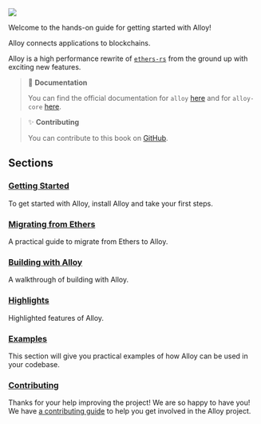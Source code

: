 <img src="images/banner.jpg">

Welcome to the hands-on guide for getting started with Alloy!

Alloy connects applications to blockchains.

Alloy is a high performance rewrite of [`ethers-rs`](https://github.com/gakonst/ethers-rs) from the ground up with exciting new
features.

> 📖 **Documentation**
>
> You can find the official documentation for `alloy` [here](https://alloy-rs.github.io/alloy/) and for `alloy-core` [here](https://docs.rs/alloy-core/latest/alloy_core/).

> ✨ **Contributing**
>
> You can contribute to this book on [GitHub](https://github.com/alloy-rs/book).

## Sections

### [Getting Started](./getting-started/installation.md)

To get started with Alloy, install Alloy and take your first steps.

### [Migrating from Ethers](./migrating-from-ethers/reference.md)

A practical guide to migrate from Ethers to Alloy.

### [Building with Alloy](./building-with-alloy/basic-building-blocks/using-big-numbers.md)

A walkthrough of building with Alloy.

### [Highlights](./highlights/the-sol!-procedural-macro.md)

Highlighted features of Alloy.

### [Examples](./examples/anvil/deploy_contract_anvil.md)

This section will give you practical examples of how Alloy can be used in your codebase.

### [Contributing](./appendix/contributing.md)

Thanks for your help improving the project! We are so happy to have you! We have
[a contributing guide](https://github.com/alloy-rs/book/tree/main/CONTRIBUTING.md) to help you get involved in the
Alloy project.